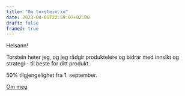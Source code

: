```yaml
---
title: "Om torstein.io"
date: 2023-04-05T22:59:07+02:00
draft: false
framed: true
---
```


Heisann!   

Torstein heter jeg, og jeg rådgir produkteiere og bidrar med innsikt og strategi - til beste for ditt produkt.  


50% tilgjengelighet fra 1. september. 

[Om meg](/om)



